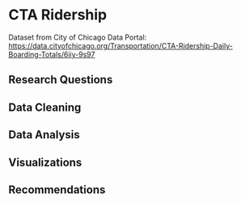 # CTA Ridership

Dataset from City of Chicago Data Portal: https://data.cityofchicago.org/Transportation/CTA-Ridership-Daily-Boarding-Totals/6iiy-9s97 

## Research Questions

## Data Cleaning 



## Data Analysis 

## Visualizations 

## Recommendations
